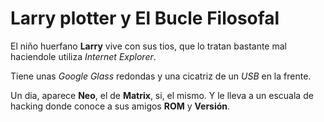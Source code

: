 # Larry plotter y El Bucle Filosofal

El niño huerfano **Larry** vive con sus tios, que lo tratan bastante mal haciendole utiliza *Internet Explorer*.

Tiene unas *Google Glass* redondas y una cicatriz de un *USB* en la frente.


Un dia, aparece **Neo**, el de **Matrix**, si, el mismo. Y le lleva a un escuala de hacking donde conoce a sus amigos **ROM** y **Versión**.
